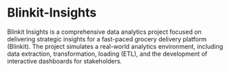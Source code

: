 # Blinkit-Insights
Blinkit Insights is a comprehensive data analytics project focused on delivering strategic insights for a fast-paced grocery delivery platform (Blinkit). The project simulates a real-world analytics environment, including data extraction, transformation, loading (ETL), and the development of interactive dashboards for stakeholders.  
